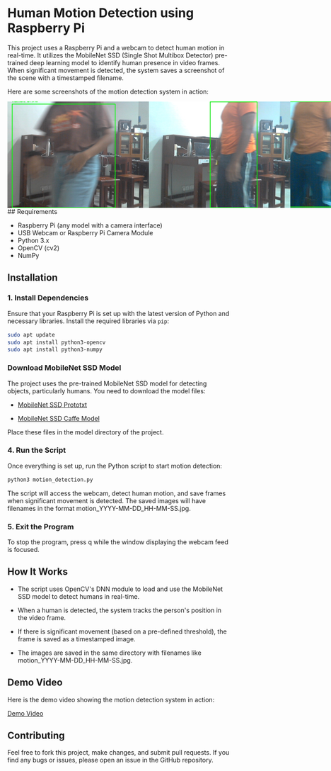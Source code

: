 # Human Motion Detection using Raspberry Pi

This project uses a Raspberry Pi and a webcam to detect human motion in real-time. It utilizes the MobileNet SSD (Single Shot Multibox Detector) pre-trained deep learning model to identify human presence in video frames. When significant movement is detected, the system saves a screenshot of the scene with a timestamped filename.

Here are some screenshots of the motion detection system in action:

<div style="display: flex; justify-content: space-around;">
  <img src="screenshots/motion_2025-03-31_15-25-05.jpg" alt="Motion Detection 1" width="320"/>
  <img src="screenshots/motion_2025-03-31_15-25-39.jpg" alt="Motion Detection 2" width="320"/>
  <img src="screenshots/motion_2025-03-31_15-25-41.jpg" alt="Motion Detection 3" width="320"/>
</div>
## Requirements

- Raspberry Pi (any model with a camera interface)
- USB Webcam or Raspberry Pi Camera Module
- Python 3.x
- OpenCV (cv2)
- NumPy

## Installation

### 1. Install Dependencies
Ensure that your Raspberry Pi is set up with the latest version of Python and necessary libraries. Install the required libraries via `pip`:

```bash
sudo apt update
sudo apt install python3-opencv
sudo apt install python3-numpy

```

### Download MobileNet SSD Model

The project uses the pre-trained MobileNet SSD model for detecting objects, particularly humans. You need to download the model files:

*   [MobileNet SSD Prototxt](https://github.com/chuanqi305/MobileNet-SSD/blob/master/deploy.prototxt)
    
*   [MobileNet SSD Caffe Model](https://github.com/chuanqi305/MobileNet-SSD/blob/master/mobilenet_iter_73000.caffemodel)
    

Place these files in the model directory of the project.

### 4\. Run the Script

Once everything is set up, run the Python script to start motion detection:

 ```bash
python3 motion_detection.py
 ```

The script will access the webcam, detect human motion, and save frames when significant movement is detected. The saved images will have filenames in the format motion\_YYYY-MM-DD\_HH-MM-SS.jpg.

### 5\. Exit the Program

To stop the program, press q while the window displaying the webcam feed is focused.

How It Works
------------

*   The script uses OpenCV's DNN module to load and use the MobileNet SSD model to detect humans in real-time.
    
*   When a human is detected, the system tracks the person's position in the video frame.
    
*   If there is significant movement (based on a pre-defined threshold), the frame is saved as a timestamped image.
    
*   The images are saved in the same directory with filenames like motion\_YYYY-MM-DD\_HH-MM-SS.jpg.

## Demo Video

Here is the demo video showing the motion detection system in action:

[Demo Video](demo.mp4)

Contributing
------------

Feel free to fork this project, make changes, and submit pull requests. If you find any bugs or issues, please open an issue in the GitHub repository.
